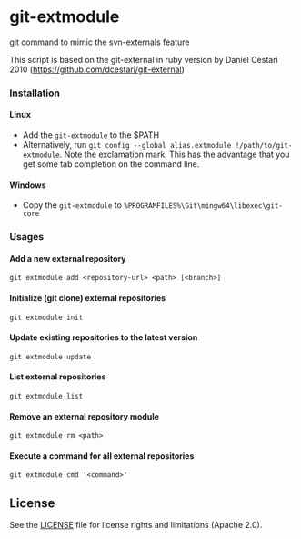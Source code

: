 # git-extmodule
git command to mimic the svn-externals feature

This script is based on the git-external in ruby version by Daniel Cestari 2010
(https://github.com/dcestari/git-external)

### Installation
#### Linux
- Add the `git-extmodule` to the $PATH
- Alternatively, run `git config --global alias.extmodule !/path/to/git-extmodule`.
Note the exclamation mark.  This has the advantage that you
get some tab completion on the command line.

#### Windows
- Copy the `git-extmodule` to `%PROGRAMFILES%\Git\mingw64\libexec\git-core`


### Usages

#### Add a new external repository

```
git extmodule add <repository-url> <path> [<branch>]
```
#### Initialize (git clone) external repositories
```
git extmodule init
```

#### Update existing repositories to the latest version

```
git extmodule update
```

#### List external repositories

```
git extmodule list
```

#### Remove an external repository module
```
git extmodule rm <path>
```

#### Execute a command for all external repositories
```
git extmodule cmd '<command>'
```

## License

See the [LICENSE](LICENSE) file for license rights and limitations (Apache 2.0).
